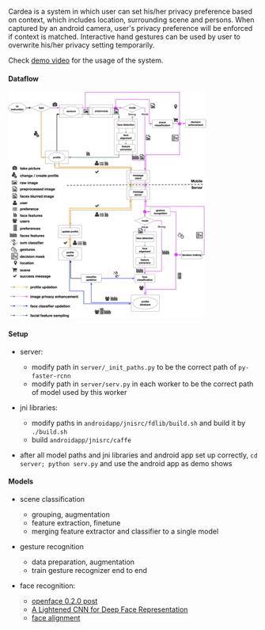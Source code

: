 Cardea is a system in which user can set his/her privacy preference based on context, which includes location, surrounding scene and persons. When captured by an android camera, user's privacy preference will be enforced if context is matched. Interactive hand gestures can be used by user to overwrite his/her privacy setting temporarily.

Check [demo video](https://drive.google.com/file/d/0B4z8qjK8O_uUc0o2RjZWYktiMTg/view) for the usage of the system.

#### Dataflow

<img src="./design/dataflow.jpg" width="400">

#### Setup

+ server:
    + modify path in `server/_init_paths.py` to be the correct path of `py-faster-rcnn`
    + modify path in `server/serv.py` in each worker to be the correct path of model used by this worker

+ jni libraries:
    + modify paths in `androidapp/jnisrc/fdlib/build.sh` and build it by `./build.sh`
    + build `androidapp/jnisrc/caffe`

+ after all model paths and jni libraries and android app set up correctly, `cd server; python serv.py` and use the android app as demo shows

#### Models

+ scene classification
    + grouping, augmentation
    + feature extraction, finetune
    + merging feature extractor and classifier to a single model

+ gesture recognition
    + data preparation, augmentation
    + train gesture recognizer end to end

+ face recognition:
    + [openface 0.2.0 post](http://bamos.github.io/2016/01/19/openface-0.2.0/)
    + [A Lightened CNN for Deep Face Representation](http://arxiv.org/abs/1511.02683)
    + [face alignment](https://github.com/ZhengRui/FaceAlignmentJNI)

